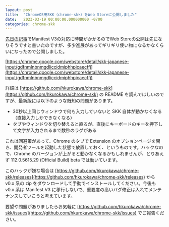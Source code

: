 ```yaml
---
layout: post
title:  "ChromeOS用SKK（chrome-skk）をWeb Storeに公開しました"
date:   2023-03-19 00:00:00.000000000 -0700
categories: chrome-skk
---
```


[先日の記事](https://hydrakecat.hatenablog.jp/entry/2022/08/07/ChromeOS%E7%94%A8SKK%E3%82%92%E5%85%AC%E9%96%8B%E3%81%97%E3%81%BE%E3%81%97%E3%81%9F)でManifest V3の対応に時間がかかるのでWeb Storeの公開は先になりそうですと書いたのですが、多少進展があってギリギリ使い物になるかなくらいになったので公開しました。

[https://chrome.google.com/webstore/detail/skk-japanese-input/gdfnmlnbnmgdliccidmiphhpicaecffj](https://chrome.google.com/webstore/detail/skk-japanese-input/gdfnmlnbnmgdliccidmiphhpicaecffj)

<!-- more -->

詳細は [https://github.com/hkurokawa/chrome-skk](https://github.com/hkurokawa/chrome-skk) の README を読んでほしいのですが、最新版には以下のような既知の問題があります。

* 30秒以上同じウィンドウで何も入力していないと SKK 自体が動かなくなる（直接入力しかできなくなる）
* タブやウィンドウを切り替えると直るが、直後にキーボードのキーを押下して文字が入力されるまで数秒のラグがある

これは回避策があって、Chrome のタブで Extension のオプションページを開き、開発者ツールを起動した状態で放置しておく、というものです。ハックなので、Chrome のバージョンが上がると動かなくなるかもしれませんが、とりあえず 112.0.5615.29 (Official Build) beta では動いています。

このハックが嫌な場合は [https://github.com/hkurokawa/chrome-skk/releases](https://github.com/hkurokawa/chrome-skk/releases) から v0.x 系の zip をダウンロードして手動でインストールしてください。今後も v0.x 系は Manifest V3 に移行しないで、重要度の高いバグ修正は入れてメンテナンスしていこうと考えています。

要望や問題がありましたらお気軽に [https://github.com/hkurokawa/chrome-skk/issues](https://github.com/hkurokawa/chrome-skk/issues) でご報告ください。